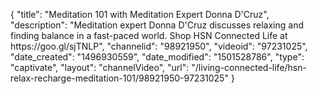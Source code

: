 {
    "title": "Meditation 101 with Meditation Expert Donna D'Cruz",
    "description": "Meditation expert Donna D'Cruz discusses relaxing and finding balance in a fast-paced world. Shop HSN Connected Life at https:\/\/goo.gl\/sjTNLP",
    "channelid": "98921950",
    "videoid": "97231025",
    "date_created": "1496930559",
    "date_modified": "1501528786",
    "type": "captivate",
    "layout": "channelVideo",
    "url": "\/living-connected-life\/hsn-relax-recharge-meditation-101\/98921950-97231025"
}